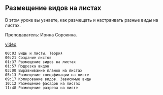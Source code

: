## Размещение видов на листах

В этом уроке вы узнаете, как размещать и настраивать разные виды на листах.

Преподаватель: Ирина Сорокина.

[video](https://player.softculture.cc/embed/online/RVT/RVT_42.17.02_L6-1_Theory_Layouts)

``` chapters
00:03 Виды и листы. Теория
00:21 Создание листов
01:37 Размещение видов на листах
01:57 Подрезка видов
03:00 Выравнивание планов на листах
05:13 Размещение спецификации на листе
09:17 Копирование видов. Зависимые виды
10:12 Размещение фасадов на листах
11:48 Размещение разреза на листе
```
